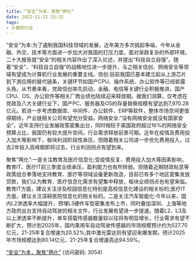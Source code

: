 ```yaml
---
title: “安全”为本，聚焦“两化”
date: 2022-11-21 15:32
tags:
- 计算机行业
---
```

“安全”为本:为了遏制我国科技领域的发展，近年美方多次挑起争端，今年从金融、外交、技术等方面进一步加大对我国的打压力度。面对渐趋复杂的外部环境，二十大报告就“安全”的相关内容作出了深入论述，并提出“科技自立自强”。随着“安全”、“科技自立自强”的战略地位进一步提升，与之相关信创、网络安全等领域有望成为计算机行业发展的重要主线。信创:目前我国已基本建立起从上游芯片到下游应用的替代链条，关键环节如国产CPU、操作系统、办公软件等已经崭露头角。从节奏来看，党政信创率先启动，金融、电信等关键行业积极推进，国产CPU、OS、办公软件等相关厂商业绩也陆续迎来释放期。据我们测算，仅考虑在党政及八大关键行业下，国产PC、服务器及OS的存量替换规模有望达到7,970.28亿元。若进一步考虑数据库、中间件、办公软件、ERP等软件，整体市场空间更值得期待，产业链相关公司有望充分受益。网络安全:“没有网络安全就没有国家安全”，近年支持行业发展政策密集出台，同时相较于美国政府超过16%的网络安全预算占比，我国仍有较大提升空间，行业需求释放前景可期。近年在疫情及费用投入加大等影响下，板块利润阶段性承压，但随着相关公司进一步优化费用投入，过去2年投入高峰期即将过去，行业利润拐点有望到来。
<!-- more -->
聚焦“两化”:一是关注教育及医疗信息化:受疫情反复、费用投入加大等因素影响，教育IT、医疗IT前三季度业绩承压，盈利能力也有所转弱。但随着近期财政贴息等政策组合拳落地支持教育、医疗等领域设备更新改造，目前已有多个地区密集发放贷款，我们认为教育、医疗信息化需求有望集中释放，板块业绩拐点也有望来临。教育IT方面，建议关注涉及校园信息化特别是高校信息化建设的相关标的;医疗IT方面，建议关注深耕医院信息化的相关标的。二是关注汽车智能化:今年以来，国内L2渗透率大幅提升，预埋L3硬件车型密集发布上市，同时叠加深圳、上海等地方政府出台支持自动驾驶的相关文件，行业发展有望进一步提速。随着L2、L3及以上渗透率不断提升，单车搭载传感器数量较以往将有明显增长，行业需求有望不断扩大，预计到2025年，国内乘用车自动驾驶传感器的市场规模预计约为527.70亿元，21-25年复合增速为20.52%;其中激光雷达则有望迎来爆发期，预计2025年市场规模达到80.14亿元，21-25年复合增速高达94.59%。

[“安全”为本，聚焦“两化”](https://url12.ctfile.com/f/3948612-729644835-ef7b01?p=3054)
(访问密码: 3054)
